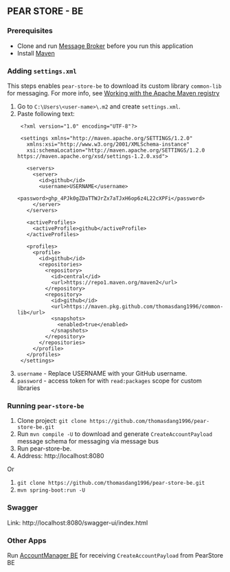 ## PEAR STORE - BE

### Prerequisites

- Clone and run [Message Broker](https://github.com/thomasdang1996/message-broker.git) before you run this application
- Install [Maven](https://www.baeldung.com/install-maven-on-windows-linux-mac)

### Adding `settings.xml`
This steps enables `pear-store-be` to download its custom library `common-lib` for messaging. For more info, see [Working with the Apache Maven registry](https://docs.github.com/en/packages/working-with-a-github-packages-registry/working-with-the-apache-maven-registry)
1) Go to `C:\Users\<user-name>\.m2` and create `settings.xml`.
2) Paste following text:
    ```
     <?xml version="1.0" encoding="UTF-8"?>
     
     <settings xmlns="http://maven.apache.org/SETTINGS/1.2.0"
       xmlns:xsi="http://www.w3.org/2001/XMLSchema-instance"
       xsi:schemaLocation="http://maven.apache.org/SETTINGS/1.2.0 https://maven.apache.org/xsd/settings-1.2.0.xsd">
     
       <servers>
         <server>
           <id>github</id>
           <username>USERNAME</username>
           <password>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</password>
         </server>
       </servers>
     
       <activeProfiles>
         <activeProfile>github</activeProfile>
       </activeProfiles>
     
       <profiles>
         <profile>
           <id>github</id>
           <repositories>
             <repository>
               <id>central</id>
               <url>https://repo1.maven.org/maven2</url>
             </repository>
             <repository>
               <id>github</id>
               <url>https://maven.pkg.github.com/thomasdang1996/common-lib</url>
               <snapshots>
                 <enabled>true</enabled>
               </snapshots>
             </repository>
           </repositories>
         </profile>
       </profiles>
     </settings>
    ```
3) `username` - Replace USERNAME with your GitHub username.
4) `password` - access token for with `read:packages` scope for custom libraries

### Running `pear-store-be`

1) Clone project: `git clone https://github.com/thomasdang1996/pear-store-be.git`
2) Run `mvn compile -U` to download and generate `CreateAccountPayload` message schema for messaging via message bus
3) Run pear-store-be.
4) Address: http://localhost:8080

Or
1) `git clone https://github.com/thomasdang1996/pear-store-be.git`
2) `mvn spring-boot:run -U`

### Swagger

Link: http://localhost:8080/swagger-ui/index.html

### Other Apps

Run [AccountManager BE](https://github.com/thomasdang1996/account-manager-be.git) for receiving `CreateAccountPayload`
from PearStore BE


